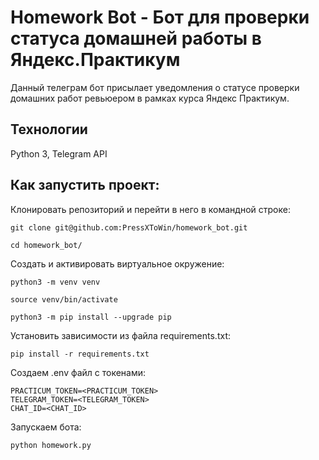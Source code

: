 # Homework Bot - Бот для проверки статуса домашней работы в Яндекс.Практикум
Данный телеграм бот присылает уведомления о статусе проверки домашних работ ревьюером в рамках курса Яндекс Практикум.

## **Технологии**

Python 3, Telegram API

## **Как запустить проект:**
Клонировать репозиторий и перейти в него в командной строке:
```
git clone git@github.com:PressXToWin/homework_bot.git
```

```
cd homework_bot/
```

Cоздать и активировать виртуальное окружение:

```
python3 -m venv venv
```

```
source venv/bin/activate
```
```
python3 -m pip install --upgrade pip
```

Установить зависимости из файла requirements.txt:

```
pip install -r requirements.txt
```

Создаем .env файл с токенами:

```
PRACTICUM_TOKEN=<PRACTICUM_TOKEN>
TELEGRAM_TOKEN=<TELEGRAM_TOKEN>
CHAT_ID=<CHAT_ID>
```

Запускаем бота:

```
python homework.py
```
